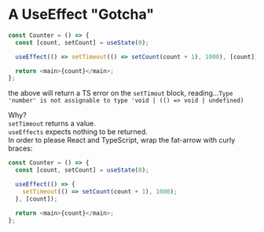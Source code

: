 # A UseEffect "Gotcha"
```ts
const Counter = () => {
  const [count, setCount] = useState(0);

  useEffect(() => setTimeout(() => setCount(count + 1), 1000), [count]);

  return <main>{count}</main>;
};
```
the above will return a TS error on the `setTimout` block, reading...`Type 'number' is not assignable to type 'void | (() => void | undefined)`  

Why?  
`setTimeout` returns a value.  
`useEffects` expects nothing to be returned.  
In order to please React and TypeScript, wrap the fat-arrow with curly braces:
```ts
const Counter = () => {
  const [count, setCount] = useState(0);

  useEffect(() => {
    setTimeout(() => setCount(count + 1), 1000);
  }, [count]);

  return <main>{count}</main>;
};
```
